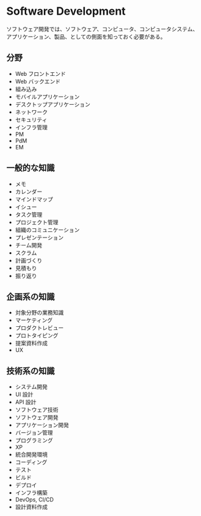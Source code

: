 # Software Development

ソフトウェア開発では、ソフトウェア、コンピュータ、コンピュータシステム、アプリケーション、製品、としての側面を知っておく必要がある。

## 分野

-   Web フロントエンド
-   Web バックエンド
-   組み込み
-   モバイルアプリケーション
-   デスクトップアプリケーション
-   ネットワーク
-   セキュリティ
-   インフラ管理
-   PM
-   PdM
-   EM

## 一般的な知識

-   メモ
-   カレンダー
-   マインドマップ
-   イシュー
-   タスク管理
-   プロジェクト管理
-   組織のコミュニケーション
-   プレゼンテーション
-   チーム開発
-   スクラム
-   計画づくり
-   見積もり
-   振り返り

## 企画系の知識

-   対象分野の業務知識
-   マーケティング
-   プロダクトレビュー
-   プロトタイピング
-   提案資料作成
-   UX

## 技術系の知識

-   システム開発
-   UI 設計
-   API 設計
-   ソフトウェア技術
-   ソフトウェア開発
-   アプリケーション開発
-   バージョン管理
-   プログラミング
-   XP
-   統合開発環境
-   コーディング
-   テスト
-   ビルド
-   デプロイ
-   インフラ構築
-   DevOps, CI/CD
-   設計資料作成

